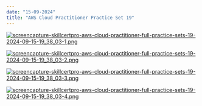 ```yaml
---
date: "15-09-2024"
title: "AWS Cloud Practitioner Practice Set 19"
---
```

<a href="/images/screencapture-skillcertpro-aws-cloud-practitioner-full-practice-sets-19-2024-09-15-19_38_03-1.png" target="_blank"><img src="/images/screencapture-skillcertpro-aws-cloud-practitioner-full-practice-sets-19-2024-09-15-19_38_03-1.png" alt="screencapture-skillcertpro-aws-cloud-practitioner-full-practice-sets-19-2024-09-15-19_38_03-1.png" /></a>

<a href="/images/screencapture-skillcertpro-aws-cloud-practitioner-full-practice-sets-19-2024-09-15-19_38_03-2.png" target="_blank"><img src="/images/screencapture-skillcertpro-aws-cloud-practitioner-full-practice-sets-19-2024-09-15-19_38_03-2.png" alt="screencapture-skillcertpro-aws-cloud-practitioner-full-practice-sets-19-2024-09-15-19_38_03-2.png" /></a>

<a href="/images/screencapture-skillcertpro-aws-cloud-practitioner-full-practice-sets-19-2024-09-15-19_38_03-3.png" target="_blank"><img src="/images/screencapture-skillcertpro-aws-cloud-practitioner-full-practice-sets-19-2024-09-15-19_38_03-3.png" alt="screencapture-skillcertpro-aws-cloud-practitioner-full-practice-sets-19-2024-09-15-19_38_03-3.png" /></a>

<a href="/images/screencapture-skillcertpro-aws-cloud-practitioner-full-practice-sets-19-2024-09-15-19_38_03-4.png" target="_blank"><img src="/images/screencapture-skillcertpro-aws-cloud-practitioner-full-practice-sets-19-2024-09-15-19_38_03-4.png" alt="screencapture-skillcertpro-aws-cloud-practitioner-full-practice-sets-19-2024-09-15-19_38_03-4.png" /></a>
